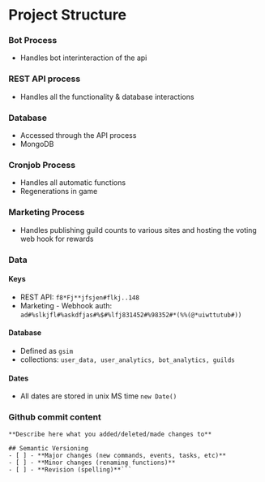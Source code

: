 # Project Structure

### Bot Process
- Handles bot interinteraction of the api

### REST API process 
- Handles all the functionality & database interactions

### Database 
- Accessed through the API process
- MongoDB

### Cronjob Process
- Handles all automatic functions
- Regenerations in game

### Marketing Process
- Handles publishing guild counts to various sites and hosting the voting web hook for rewards

### Data

#### Keys
- REST API: `f8*Fj**jfsjen#flkj..148`
- Marketing - Webhook auth: `ad#%slkjfl#%askdfjas#%$#%lfj831452#%98352#*(%%(@*uiwttutub#))`

#### Database
- Defined as `gsim`
- collections: `user_data, user_analytics, bot_analytics, guilds`

#### Dates
- All dates are stored in unix MS time `new Date()`

### Github commit content
```
**Describe here what you added/deleted/made changes to**

## Semantic Versioning
- [ ] - **Major changes (new commands, events, tasks, etc)**
- [ ] - **Minor changes (renaming functions)**
- [ ] - **Revision (spelling)**```
